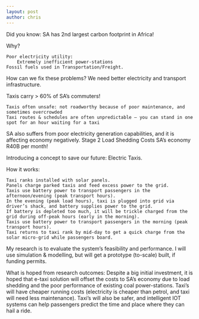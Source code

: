 ```yaml
---
layout: post
author: chris
---
```


Did you know: SA has 2nd largest carbon footprint in Africa!

Why?

    Poor electricity utility:
        Extremely inefficient power-stations
    Fossil fuels used in Transportation/Freight.

How can we fix these problems? We need better electricity and transport infrastructure.

Taxis carry > 60% of SA’s commuters!

    Taxis often unsafe: not roadworthy because of poor maintenance, and sometimes overcrowded
    Taxi routes & schedules are often unpredictable – you can stand in one spot for an hour waiting for a taxi

SA also suffers from poor electricity generation capabilities, and it is affecting economy negatively. Stage 2 Load Shedding Costs SA’s economy R40B per month!

Introducing a concept to save our future: Electric Taxis.

How it works:

    Taxi ranks installed with solar panels.
    Panels charge parked taxis and feed excess power to the grid.
    Taxis use battery power to transport passengers in the afternoon/evening (peak transport hours).
    In the evening (peak load hours), taxi is plugged into grid via driver’s shack, and battery supplies power to the grid.
    If battery is depleted too much, it will be trickle charged from the grid during off-peak hours (early in the morning).
    Taxis use battery power to transport passengers in the morning (peak transport hours).
    Taxi returns to taxi rank by mid-day to get a quick charge from the solar micro-grid while passengers board.

My research is to evaluate the system’s feasibility and performance. I will use simulation & modelling, but will get a prototype (to-scale) built, if funding permits.

What is hoped from research outcomes: Despite a big initial investment, it is hoped that e-taxi solution will offset the costs to SA’s economy due to load shedding and the poor performance of existing coal power-stations. Taxi’s will have cheaper running costs (electricity is cheaper than petrol, and taxi will need less maintenance). Taxi’s will also be safer, and intelligent IOT systems can help passengers predict the time and place where they can hail a ride.
